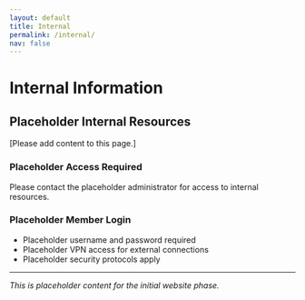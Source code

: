 ```yaml
---
layout: default
title: Internal
permalink: /internal/
nav: false
---
```


# Internal Information

## Placeholder Internal Resources

[Please add content to this page.]

### Placeholder Access Required

Please contact the placeholder administrator for access to internal resources.

### Placeholder Member Login

- Placeholder username and password required
- Placeholder VPN access for external connections
- Placeholder security protocols apply

---

*This is placeholder content for the initial website phase.* 